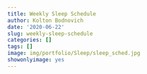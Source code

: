 ```yaml
---
title: Weekly Sleep Schedule
author: Kolton Bodnovich
date: '2020-06-22'
slug: weekly-sleep-schedule
categories: []
tags: []
image: img/portfolio/Sleep/sleep_sched.jpg
showonlyimage: yes
---
```


